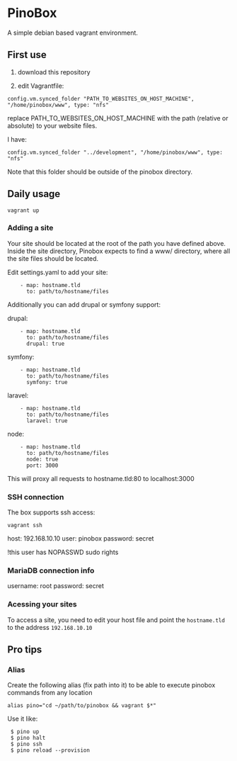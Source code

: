 # PinoBox

A simple debian based vagrant environment.

## First use
1) download this repository

2) edit Vagrantfile:

```
config.vm.synced_folder "PATH_TO_WEBSITES_ON_HOST_MACHINE", "/home/pinobox/www", type: "nfs"
```

replace PATH_TO_WEBSITES_ON_HOST_MACHINE with the path (relative or absolute) to your website files.

I have:
```
config.vm.synced_folder "../development", "/home/pinobox/www", type: "nfs"
```

Note that this folder should be outside of the pinobox directory.

## Daily usage

``` vagrant up ```

### Adding a site

Your site should be located at the root of the path you have defined above. Inside the site directory, Pinobox expects to find a www/ directory, where all the site files should be located.

Edit settings.yaml to add your site:
```
    - map: hostname.tld
      to: path/to/hostname/files
```

Additionally you can add drupal or symfony support:

drupal:
```
    - map: hostname.tld
      to: path/to/hostname/files
      drupal: true
```

symfony:
```
    - map: hostname.tld
      to: path/to/hostname/files
      symfony: true
```

laravel:
```
    - map: hostname.tld
      to: path/to/hostname/files
      laravel: true
```

node:
```
    - map: hostname.tld
      to: path/to/hostname/files
      node: true
      port: 3000
```
This will proxy all requests to hostname.tld:80 to localhost:3000

### SSH connection
The box supports ssh access:

``` vagrant ssh ```

host: 192.168.10.10
user: pinobox
password: secret

!this user has NOPASSWD sudo rights


### MariaDB connection info
username: root
password: secret

### Acessing your sites
To access a site, you need to edit your host file and point the ```hostname.tld``` to the address ```192.168.10.10```

## Pro tips
### Alias

Create the following alias (fix path into it) to be able to execute pinobox commands from any location
  
  ``` alias pino="cd ~/path/to/pinobox && vagrant $*" ```
  
Use it like:
  ``` 
   $ pino up
   $ pino halt
   $ pino ssh
   $ pino reload --provision
  ```
